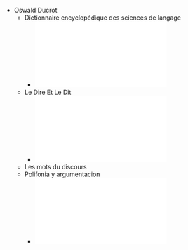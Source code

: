 - Oswald Ducrot
	- Dictionnaire encyclopédique des sciences de langage
		- ![Ducrot_Oswald_Todoov_Tzvetan_Dictionnaire_encyclopédique_des_sciences_du_langage_1972.pdf](../assets/Ducrot_Oswald_Todoov_Tzvetan_Dictionnaire_encyclopédique_des_sciences_du_langage_1972_1677092926780_0.pdf)
	- Le Dire Et Le Dit
		- ![203649662-Ducrot-Le-Dire-Et-Le-Dit1.pdf](../assets/203649662-Ducrot-Le-Dire-Et-Le-Dit1_1677029250608_0.pdf)
	- Les mots du discours
	- Polifonia y argumentacion
		- ![pdfslide.net_ducrot-polifonia-y-argumentacion.pdf](../assets/pdfslide.net_ducrot-polifonia-y-argumentacion_1677092698896_0.pdf)